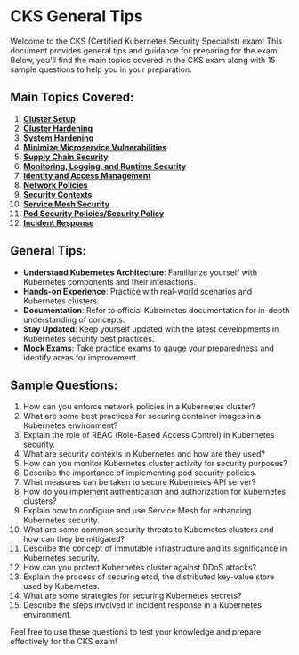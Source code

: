 # CKS General Tips

Welcome to the CKS (Certified Kubernetes Security Specialist) exam! This document provides general tips and guidance for preparing for the exam. Below, you'll find the main topics covered in the CKS exam along with 15 sample questions to help you in your preparation.

## Main Topics Covered:
1. [**Cluster Setup**](#question1)
2. [**Cluster Hardening**](#question2)
3. [**System Hardening**](#question3)
4. [**Minimize Microservice Vulnerabilities**](#question4)
5. [**Supply Chain Security**](#question5)
6. [**Monitoring, Logging, and Runtime Security**](#question6)
7. [**Identity and Access Management**](#question7)
8. [**Network Policies**](#question8)
9. [**Security Contexts**](#question9)
10. [**Service Mesh Security**](#question10)
11. [**Pod Security Policies/Security Policy**](#question11)
12. [**Incident Response**](#question12)

## General Tips:
- **Understand Kubernetes Architecture**: Familiarize yourself with Kubernetes components and their interactions.
- **Hands-on Experience**: Practice with real-world scenarios and Kubernetes clusters.
- **Documentation**: Refer to official Kubernetes documentation for in-depth understanding of concepts.
- **Stay Updated**: Keep yourself updated with the latest developments in Kubernetes security best practices.
- **Mock Exams**: Take practice exams to gauge your preparedness and identify areas for improvement.

## Sample Questions:
1. <a name="question1"></a>How can you enforce network policies in a Kubernetes cluster?
2. <a name="question2"></a>What are some best practices for securing container images in a Kubernetes environment?
3. <a name="question3"></a>Explain the role of RBAC (Role-Based Access Control) in Kubernetes security.
4. <a name="question4"></a>What are security contexts in Kubernetes and how are they used?
5. <a name="question5"></a>How can you monitor Kubernetes cluster activity for security purposes?
6. <a name="question6"></a>Describe the importance of implementing pod security policies.
7. <a name="question7"></a>What measures can be taken to secure Kubernetes API server?
8. <a name="question8"></a>How do you implement authentication and authorization for Kubernetes clusters?
9. <a name="question9"></a>Explain how to configure and use Service Mesh for enhancing Kubernetes security.
10. <a name="question10"></a>What are some common security threats to Kubernetes clusters and how can they be mitigated?
11. <a name="question11"></a>Describe the concept of immutable infrastructure and its significance in Kubernetes security.
12. <a name="question12"></a>How can you protect Kubernetes cluster against DDoS attacks?
13. <a name="question13"></a>Explain the process of securing etcd, the distributed key-value store used by Kubernetes.
14. <a name="question14"></a>What are some strategies for securing Kubernetes secrets?
15. <a name="question15"></a>Describe the steps involved in incident response in a Kubernetes environment.


Feel free to use these questions to test your knowledge and prepare effectively for the CKS exam!
